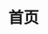 ---
home: true
icon: home
title: 首页
heroImage: https://theme-hope-assets.vuejs.press/logo.svg
bgImage: https://theme-hope-assets.vuejs.press/bg/6-light.svg
bgImageDark: https://theme-hope-assets.vuejs.press/bg/6-dark.svg
bgImageStyle:
  background-attachment: fixed
actions:
  - text: 开始阅读
    link: /pages/
    type: primary
copyright: false
footer: <a href="https://beian.miit.gov.cn/" target="_blank">浙ICP备18050343号-2</a>
index: false
---